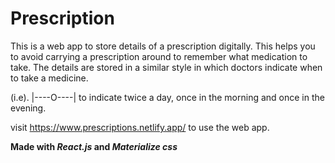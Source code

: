 # Prescription

This is a web app to store details of a prescription digitally. This helps you to avoid carrying a prescription around to remember what medication to take. The details are stored in a similar style in which doctors indicate when to take a medicine.

(i.e). |----O----| to indicate twice a day, once in the morning and once in the evening.

visit https://www.prescriptions.netlify.app/ to use the web app.

**Made with _React.js_ and _Materialize css_**
